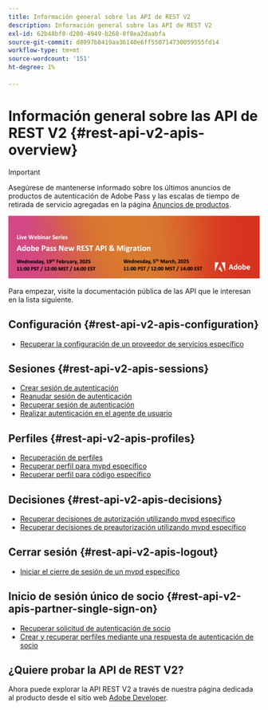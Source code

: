 ```yaml
---
title: Información general sobre las API de REST V2
description: Información general sobre las API de REST V2
exl-id: 62b48bf0-d200-4949-b268-8f8ea2daabfa
source-git-commit: d8097b8419aa36140e6ff550714730059555fd14
workflow-type: tm+mt
source-wordcount: '151'
ht-degree: 1%

---
```


# Información general sobre las API de REST V2 {#rest-api-v2-apis-overview}

>[!IMPORTANT]
>
> Asegúrese de mantenerse informado sobre los últimos anuncios de productos de autenticación de Adobe Pass y las escalas de tiempo de retirada de servicio agregadas en la página [Anuncios de productos](/help/authentication/product-announcements.md).

<a href="https://experienceleague.adobe.com/en/docs/pass/authentication/product-announcements">![Serie de seminarios web en vivo](/help/authentication/assets/rest-api-v2/live-webinar-series-banner.png)</a>

Para empezar, visite la documentación pública de las API que le interesan en la lista siguiente.

## Configuración {#rest-api-v2-apis-configuration}

* [Recuperar la configuración de un proveedor de servicios específico](configuration-apis/rest-api-v2-configuration-apis-retrieve-configuration-for-specific-service-provider.md)

## Sesiones {#rest-api-v2-apis-sessions}

* [Crear sesión de autenticación](sessions-apis/rest-api-v2-sessions-apis-create-authentication-session.md)
* [Reanudar sesión de autenticación](sessions-apis/rest-api-v2-sessions-apis-resume-authentication-session.md)
* [Recuperar sesión de autenticación](sessions-apis/rest-api-v2-sessions-apis-retrieve-authentication-session-information-using-code.md)
* [Realizar autenticación en el agente de usuario](sessions-apis/rest-api-v2-sessions-apis-perform-authentication-in-user-agent.md)

## Perfiles {#rest-api-v2-apis-profiles}

* [Recuperación de perfiles](profiles-apis/rest-api-v2-profiles-apis-retrieve-profiles.md)
* [Recuperar perfil para mvpd específico](profiles-apis/rest-api-v2-profiles-apis-retrieve-profile-for-specific-mvpd.md)
* [Recuperar perfil para código específico](profiles-apis/rest-api-v2-profiles-apis-retrieve-profile-for-specific-code.md)

## Decisiones {#rest-api-v2-apis-decisions}

* [Recuperar decisiones de autorización utilizando mvpd específico](decisions-apis/rest-api-v2-decisions-apis-retrieve-authorization-decisions-using-specific-mvpd.md)
* [Recuperar decisiones de preautorización utilizando mvpd específico](decisions-apis/rest-api-v2-decisions-apis-retrieve-preauthorization-decisions-using-specific-mvpd.md)

## Cerrar sesión {#rest-api-v2-apis-logout}

* [Iniciar el cierre de sesión de un mvpd específico](logout-apis/rest-api-v2-logout-apis-initiate-logout-for-specific-mvpd.md)

## Inicio de sesión único de socio {#rest-api-v2-apis-partner-single-sign-on}

* [Recuperar solicitud de autenticación de socio](partner-single-sign-on-apis/rest-api-v2-partner-single-sign-on-apis-retrieve-partner-authentication-request.md)
* [Crear y recuperar perfiles mediante una respuesta de autenticación de socio](partner-single-sign-on-apis/rest-api-v2-partner-single-sign-on-apis-retrieve-profile-using-partner-authentication-response.md)

## ¿Quiere probar la API de REST V2?

Ahora puede explorar la API REST V2 a través de nuestra página dedicada al producto desde el sitio web [Adobe Developer](https://developer.adobe.com/adobe-pass/).
